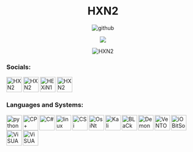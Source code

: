 <img src="https://camo.githubusercontent.com/82291b0fe831bfc6781e07fc5090cbd0a8b912bb8b8d4fec0696c881834f81ac/68747470733a2f2f70726f626f742e6d656469612f394575424971676170492e676966" width="800" height="3"><div align="center">

<h1 align="center">HXN2</h1>
<p align="center">
<table>
  <tr>
     <p align="center"> <img src="https://komarev.com/ghpvc/?username=github&label=Profile%20views&color=0e75b6&style=flat" alt="github"/> </p>
     <p align="center">
      <img src="https://github-readme-stats.vercel.app/api?username=HXN2&show_icons=true&theme=radical"
    </td>
  </img>
  <tr>
<p><img align="center" src="https://github-readme-stats.vercel.app/api/top-langs?username=HXN2&show_icons=true&theme=radical&hide_border=true&locale=en&layout=compact" alt="HXN2" /></p> 
  </tr>
<h3 align="left">Socials:</h3>
<p align="left">
<a href="https://bio.link/ks1" target="blank"><img align="center" src="https://play-lh.googleusercontent.com/pw4ONHmAWhdX2GU2VqwJ1MswAx8uFZJaTSzgO-zmuSe5jBTvghLFWBClj2wVNrUgrw=w240-h480-rw" alt="HXN2" height="40" width="40" /></a>
</a> 
</a>
</a>
</a> 
</a>
</a>  
</a>  
</a>
<a href="https://instagram.com/hxn.ops/" target="blank"><img align="center" src="https://raw.githubusercontent.com/rahuldkjain/github-profile-readme-generator/master/src/images/icons/Social/instagram.svg" alt="HXN2" height="40" width="40" /></a>
</a> 
</a>
</a>
</a> 
</a>
</a>  
</a>  
</a>
<a href="https://t.me/HEXiN1K" target="blank"><img align="center" src="https://upload.wikimedia.org/wikipedia/commons/8/83/Telegram_2019_Logo.svg" alt="HEXiN1K" height="40" width="40" /></a>
</a> 
</a>
</a>
</a> 
</a>
</a>  
</a>  
</a>
<a href="https://hxn.mysellix.io/" target="blank"><img align="center" src="https://pbs.twimg.com/profile_images/1491698541772873728/vwusjchm_400x400.jpg" alt="HXN2" height="40" width="40" /></a>

</p>
  
<h3 align="left">Languages and Systems:</h3>
<a href="https://www.python.org" target="_blank" align="left"> <img src="https://cdn4.iconfinder.com/data/icons/logos-and-brands/512/267_Python_logo-512.png" alt="python" width="40 "height="40" align="left"/> </a>
</p>
</a> 
</a>
</a>
</a> 
</a>
</a>  
</a>  
</a>
</p>
<a href="https://isocpp.org/" target="_blank" align="left"> <img src="https://pbs.twimg.com/profile_images/853644970074308608/OFxlsIOY_400x400.jpg" alt="CP+" width="40 "height="40" align="left"/> </a>
</p>
</a> 
</a>
</a>
</a> 
</a>
</a>  
</a>  
</a>
</p>
<a href="https://docs.microsoft.com/en-us/dotnet/csharp/" target="_blank" align="left"> <img src="https://upload.wikimedia.org/wikipedia/commons/thumb/0/0d/C_Sharp_wordmark.svg/1200px-C_Sharp_wordmark.svg.png" alt="C#" width="40 "height="40" align="left"/> 
</p>
</a> 
</a>
</a>
</a> 
</a>
</a>  
</a>  
</a>
</p>
 <p align="left"> <a href="https://www.linux.org/" target="_blank" rel="noreferrer"> <img align="left" src="https://cdn3.iconfinder.com/data/icons/logos-brands-3/24/logo_brand_brands_logos_linux-512.png" alt="linux" width="40" height="40"/> </a> </p>
 </p>
</p>
</a> 
</a>
</a>
</a> 
</a>
</a>  
</a>  
</a>
</p>
 <p align="left"> <a href="https://csilinux.com/" target="_blank" rel="noreferrer"> <img align="left" src="https://csilinux.com/static/media/logoW.714b4bc5fdd09e0a24ed.png" alt="CSi LinUx" width="40" height="40"/> </a> </p>
 </p>
</p>
</a> 
</a>
</a>
</a> 
</a>
</a>  
</a>  
</a>
</p>
 <a href="https://osintframework.com/" target="_blank" align="left"> <img src="https://nitter.net/pic/pbs.twimg.com%2Fprofile_images%2F987789535114350598%2FrhoaM2_s.jpg" alt="OsiNt FrAme WoRk
" width="40 "height="40" align="left"/> </a>
</p>
</p>
</a> 
</a>
</a>
</a> 
</a>
</a>  
</a>  
</a>
</p>
<a href="https://www.kali.org/" target="_blank" align="left"> <img src="https://seeklogo.com/images/K/kali-linux-logo-5A3B1D1555-seeklogo.com.png" alt="Kali Linux" width="40 "height="40" align="left"/> </a>
</p>
</a> 
</a>
</a>
</a> 
</a>
</a>  
</a>  
</a>
</p>
<a href="https://blackarch.org/" target="_blank" align="left"> <img src="https://pbs.twimg.com/profile_images/1164626251883143174/_0Fp841N_400x400.jpg" alt="BLaCk ArCh LiNuX" width="40 "height="40" align="left"/> </a>
</p>
</a> 
</a>
</a>
</a> 
</a>
</a>  
</a>  
</a>
</p>
<a href="https://www.demonlinux.com/" target="_blank" align="left"> <img src="https://encrypted-tbn0.gstatic.com/images?q=tbn:ANd9GcQQ0-SMQ1VYRgoB_Sd7gZjUxnpvPejlIVgREQ&usqp=CAU" alt="Demon LinUx" width="40 "height="40" align="left"/> </a>
</p>
</a> 
</a>
</a>
</a> 
</a>
</a>  
</a>  
</a>
</p>
<a href="https://www.ventoy.net/" target="_blank" align="left"> <img src="https://www.ventoy.net/static/img/ventoy.png?v=1" alt="VeNTOy UsB BOoTaBLe" width="40 "height="40" align="left"/> </a>
</p>
</a> 
</a>
</a>
</a> 
</a>
</a>  
</a>  
</a>
</p>
<a href="https://www.iobit.com/" target="_blank" align="left"> <img src="https://pbs.twimg.com/profile_images/1562763543014912004/Jjt5zK22_400x400.jpg" alt="iOBitSoFT" width="40 "height="40" align="left"/> </a>
</p>
</a> 
</a>
</a>
</a> 
</a>
</a>  
</a>
<a href="https://code.visualstudio.com/" target="_blank" align="left"> <img src="https://upload.wikimedia.org/wikipedia/commons/9/9a/Visual_Studio_Code_1.35_icon.svg" alt="ViSUAL STUDiO CoDE" width="40 "height="40" align="left"/> </a>
</p>
</a> 
</a>
</a>
</a> 
</a>
</a>  
</a>
<a href="https://visualstudio.microsoft.com/vs/" target="_blank" align="left"> <img src="https://upload.wikimedia.org/wikipedia/commons/5/59/Visual_Studio_Icon_2019.svg" alt="ViSUAL STUDiO CoMmUniTy" width="40 "height="40" align="left"/> </a>
</a>
</p>
</p>
</a> 
</a>
</a>
</a> 
</a>
</p>
</p>
</a> 
</a>
</a>
</a> 
</a>
</a>  
</a>
<img src="https://camo.githubusercontent.com/82291b0fe831bfc6781e07fc5090cbd0a8b912bb8b8d4fec0696c881834f81ac/68747470733a2f2f70726f626f742e6d656469612f394575424971676170492e676966" width="800" height="3"><div align="center">
<p>
